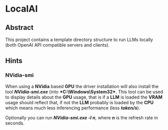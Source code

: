 # LocalAI

## Abstract

This project contains a template directory structure to run LLMs locally (both OpenAI API compatible servers and clients).

## Hints

### NVidia-smi

When using a **NVidia** based **GPU** the driver installation will also install the tool <b>*NVidia-smi.exe*</b> (into <b>*C:\Windows\System32\*</b>.
This tool can be used to display details about the **GPU** usage, that is if a **LLM** is loaded the **VRAM** usage should reflect that,
if not the **LLM** probably is loaded by the **CPU** which means much less inferencing performance (less <b>*token/s*</b>).

Optionally you can run <b>*NVidia-smi.exe -l n*</b>, where <b>*n*</b> is the refresh rate in seconds. 

